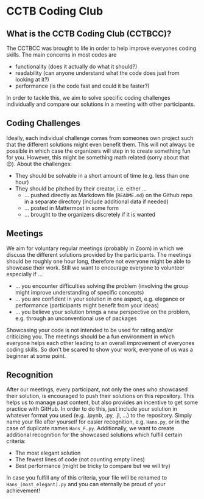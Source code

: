 # CCTB Coding Club

## What is the CCTB Coding Club (CCTBCC)?

The CCTBCC was brought to life in order to help improve everyones coding skills. The main concerns in most codes are
- functionality (does it actually do what it should?)
- readability (can anyone understand what the code does just from looking at it?)
- performance (is the code fast and could it be faster?)

In order to tackle this, we aim to solve specific coding challenges individually and compare our solutions in a meeting with other participants.

## Coding Challenges

Ideally, each individual challenge comes from someones own project such that the different solutions might even benefit them. This will not always be possible in which case the organizers will step in to create something fun for you. However, this might be something math related (sorry about that :wink:). About the challenges:
- They should be solvable in a short amount of time (e.g. less than one hour)
- They should be pitched by their creator, i.e. either ...
    - ... pushed directly as Markdown file (`README.md`) on the Github repo in a separate directory (include additional data if needed)
    - ... posted in Mattermost in some form
    - ... brought to the organizers discretely if it is wanted


## Meetings

We aim for voluntary regular meetings (probably in Zoom) in which we discuss the different solutions provided by the participants. The meetings should be roughly one hour long, therefore not everyone might be able to showcase their work. Still we want to encourage everyone to volunteer especially if ...
- ... you encounter difficulties solving the problem (involving the group might improve understanding of specific concepts)
- ... you are confident in your solution in one aspect, e.g. elegance or performance (participants might benefit from your ideas)
- ... you believe your solution brings a new perspective on the problem, e.g. through an unconventional use of packages

Showcasing your code is not intended to be used for rating and/or criticizing you. The meetings should be a fun environment in which everyone helps each other leading to an overall improvement of everyones coding skills. So don't be scared to show your work, everyone of us was a beginner at some point.

## Recognition

After our meetings, every participant, not only the ones who showcased their solution, is encouraged to push their solutions on this repository. This helps us to manage past content, but also provides an incentive to get some practice with GitHub. In order to do this, just include your solution in whatever format you used (e.g. .ipynb, .py, .jl, ...) to the repository. Simply name your file after yourself for easier recognition, e.g. `Hans.py`, or in the case of duplicate names `Hans_F.py`. Additionally, we want to create additional recognition for the showcased solutions which fulfill certain criteria:
- The most elegant solution
- The fewest lines of code (not counting empty lines)
- Best performance (might be tricky to compare but we will try)

In case you fulfill any of this criteria, your file will be renamed to `Hans_(most_elegant).py` and you can eternally be proud of your achievement!